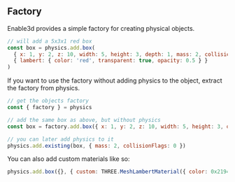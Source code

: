 ## Factory

Enable3d provides a simple factory for creating physical objects.

```js
// will add a 5x3x1 red box
const box = physics.add.box(
  { x: 1, y: 2, z: 10, width: 5, height: 3, depth: 1, mass: 2, collisionFlags: 0 },
  { lambert: { color: 'red', transparent: true, opacity: 0.5 } }
)
```

If you want to use the factory without adding physics to the object, extract the factory from physics.

```js
// get the objects factory
const { factory } = physics

// add the same box as above, but without physics
const box = factory.add.box({ x: 1, y: 2, z: 10, width: 5, height: 3, depth: 1 }, { lambert: { color: 'red', transparent: true, opacity: 0.5 } })

// you can later add physics to it
physics.add.existing(box, { mass: 2, collisionFlags: 0 })
```

You can also add custom materials like so:

```js
physics.add.box({}, { custom: THREE.MeshLambertMaterial({ color: 0x2194ce }) })
```

